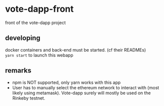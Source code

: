 # vote-dapp-front
front of the vote-dapp project

## developing
docker containers and back-end must be started. (cf their READMEs)  
``yarn start`` to launch this webapp

## remarks
- npm is NOT supported, only yarn works with this app
- User has to manually select the ethereum network to interact with (most 
likely using metamask). Vote-dapp surely will mostly be used on the 
Rinkeby testnet. 
